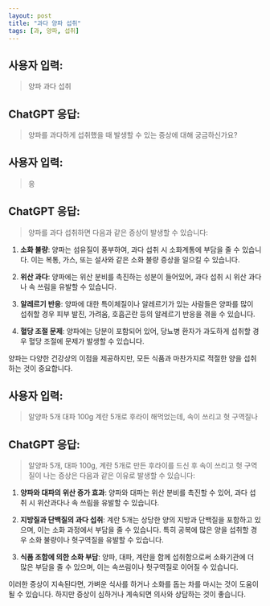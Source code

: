 ```yaml
---
layout: post
title: "과다 양파 섭취"
tags: [과, 양파, 섭취]
---
```


## 사용자 입력:
> 양파 과다 섭취

## ChatGPT 응답:
> 양파를 과다하게 섭취했을 때 발생할 수 있는 증상에 대해 궁금하신가요?

## 사용자 입력:
> 응

## ChatGPT 응답:
> 양파를 과다 섭취하면 다음과 같은 증상이 발생할 수 있습니다:

1. **소화 불량**: 양파는 섬유질이 풍부하여, 과다 섭취 시 소화계통에 부담을 줄 수 있습니다. 이는 복통, 가스, 또는 설사와 같은 소화 불량 증상을 일으킬 수 있습니다.

2. **위산 과다**: 양파에는 위산 분비를 촉진하는 성분이 들어있어, 과다 섭취 시 위산 과다나 속 쓰림을 유발할 수 있습니다.

3. **알레르기 반응**: 양파에 대한 특이체질이나 알레르기가 있는 사람들은 양파를 많이 섭취할 경우 피부 발진, 가려움, 호흡곤란 등의 알레르기 반응을 겪을 수 있습니다.

4. **혈당 조절 문제**: 양파에는 당분이 포함되어 있어, 당뇨병 환자가 과도하게 섭취할 경우 혈당 조절에 문제가 발생할 수 있습니다.

양파는 다양한 건강상의 이점을 제공하지만, 모든 식품과 마찬가지로 적절한 양을 섭취하는 것이 중요합니다.

## 사용자 입력:
> 알양파 5개 대파 100g 계란 5개로 후라이
해먹었는데, 속이
쓰리고 헛 구역질나

## ChatGPT 응답:
> 알양파 5개, 대파 100g, 계란 5개로 만든 후라이를 드신 후 속이 쓰리고 헛 구역질이 나는 증상은 다음과 같은 이유로 발생할 수 있습니다:

1. **양파와 대파의 위산 증가 효과**: 양파와 대파는 위산 분비를 촉진할 수 있어, 과다 섭취 시 위산과다나 속 쓰림을 유발할 수 있습니다.

2. **지방질과 단백질의 과다 섭취**: 계란 5개는 상당한 양의 지방과 단백질을 포함하고 있으며, 이는 소화 과정에서 부담을 줄 수 있습니다. 특히 공복에 많은 양을 섭취할 경우 소화 불량이나 헛구역질을 유발할 수 있습니다.

3. **식품 조합에 의한 소화 부담**: 양파, 대파, 계란을 함께 섭취함으로써 소화기관에 더 많은 부담을 줄 수 있으며, 이는 속쓰림이나 헛구역질로 이어질 수 있습니다.

이러한 증상이 지속된다면, 가벼운 식사를 하거나 소화를 돕는 차를 마시는 것이 도움이 될 수 있습니다. 하지만 증상이 심하거나 계속되면 의사와 상담하는 것이 좋습니다.

